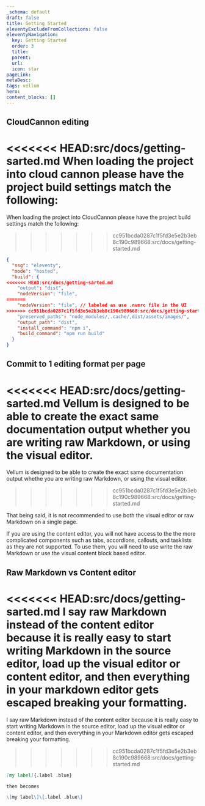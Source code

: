 ```yaml
---
_schema: default
draft: false
title: Getting Started
eleventyExcludeFromCollections: false
eleventyNavigation:
  key: Getting Started 
  order: 3
  title:
  parent:
  url:
  icon: star
pageLink:
metaDesc: 
tags: vellum
hero:
content_blocks: []
---
```


## CloudCannon editing
<<<<<<< HEAD:src/docs/getting-sarted.md
When loading the project into cloud cannon please have the project build settings match the following:
=======

When loading the project into CloudCannon please have the project build settings match the following:
>>>>>>> cc951bcda0287c1f5fd3e5e2b3eb8c190c989668:src/docs/getting-started.md

```json
{
  "ssg": "eleventy",
  "mode": "hosted",
  "build": {
<<<<<<< HEAD:src/docs/getting-sarted.md
    "output": "dist",
    "nodeVersion": "file", 
=======
    "nodeVersion": "file", // labeled as use .nvmrc file in the UI
>>>>>>> cc951bcda0287c1f5fd3e5e2b3eb8c190c989668:src/docs/getting-started.md
    "preserved_paths": "node_modules/,.cache/,dist/assets/images/",
    "output_path": "dist",
    "install_command": "npm i",
    "build_command": "npm run build"
  }
}
```

## Commit to 1 editing format per page
<<<<<<< HEAD:src/docs/getting-sarted.md
Vellum is designed to be able to create the exact same documentation output whether you are writing raw Markdown, or using the visual editor.
=======
Vellum is designed to be able to create the exact same documentation output whethe you are writing raw Markdown, or using the visual editor.
>>>>>>> cc951bcda0287c1f5fd3e5e2b3eb8c190c989668:src/docs/getting-started.md

That being said, it is not recommended to use both the visual editor or raw Markdown on a single page. 

If you are using the content editor, you will not have access to the the more complicated components such as tabs, accordions, callouts, and tasklists as they are not supported. To use them, you will need to use write the raw Markdown or use the visual content block based editor.

## Raw Markdown vs Content editor
<<<<<<< HEAD:src/docs/getting-sarted.md
I say raw Markdown instead of the content editor because it is really easy to start writing Markdown in the source editor, load up the visual editor or content editor, and then everything in your markdown editor gets escaped breaking your formatting.
=======
I say raw Markdown instead of the content editor because it is really easy to start writing Markdown in the source editor, load up the visual editor or content editor, and then everything in your Markdown editor gets escaped breaking your formatting.
>>>>>>> cc951bcda0287c1f5fd3e5e2b3eb8c190c989668:src/docs/getting-started.md

```md
[my label]{.label .blue}

then becomes

\[my label\]\{.label .blue\}
```